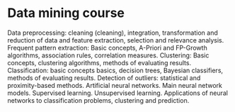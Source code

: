 # Data mining course

Data preprocessing: cleaning (cleaning), integration, transformation and reduction of data and
feature extraction, selection and relevance analysis. Frequent pattern extraction:
Basic concepts, A-Priori and FP-Growth algorithms, association rules, correlation measures. Clustering:
Basic concepts, clustering algorithms, methods of evaluating results. Classification: basic concepts
basics, decision trees, Bayesian classifiers, methods of evaluating results. Detection
of outliers: statistical and proximity-based methods.
Artificial neural networks. Main neural network models. Supervised learning.
Unsupervised learning. Applications of neural networks to classification problems,
clustering and prediction.
